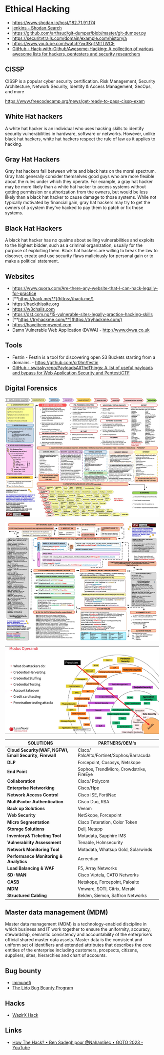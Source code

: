 # Ethical Hacking

- https://www.shodan.io/host/182.71.91.174
- [jenkins - Shodan Search](https://www.shodan.io/search?query=jenkins)
- https://github.com/arthaud/git-dumper/blob/master/git-dumper.py
- https://securitytrails.com/domain/example.com/history/a
- https://www.youtube.com/watch?v=3Kq1MIfTWCE
- [GitHub - Hack-with-Github/Awesome-Hacking: A collection of various awesome lists for hackers, pentesters and security researchers](https://github.com/Hack-with-Github/Awesome-Hacking)

## CISSP

CISSP is a popular cyber security certification. Risk Management, Security Architecture, Network Security, Identity & Access Management, SecOps, and more

https://www.freecodecamp.org/news/get-ready-to-pass-cissp-exam

## White Hat hackers

A white hat hacker is an individual who uses hacking skills to identify security vulnerabilities in hardware, software or networks. However, unlike black hat hackers, white hat hackers respect the rule of law as it applies to hacking.

## Gray Hat Hackers

Gray hat hackers fall between white and black hats on the moral spectrum. Gray hats generally consider themselves good guys who are more flexible about the rules under which they operate. For example, a gray hat hacker may be more likely than a white hat hacker to access systems without getting permission or authorization from the owners, but would be less likely than a black hat hacker to cause damage to those systems. While not typically motivated by financial gain, gray hat hackers may try to get the owners of a system they've hacked to pay them to patch or fix those systems.

## Black Hat Hackers

A black hat hacker has no qualms about selling vulnerabilities and exploits to the highest bidder, such as a criminal organization, usually for the purpose of exploiting them. Black hat hackers are willing to break the law to discover, create and use security flaws maliciously for personal gain or to make a political statement.

## Websites

- https://www.quora.com/Are-there-any-website-that-I-can-hack-legally-for-practice
- [**https://hack.me/**](https://hack.me/)
- https://hackthissite.org
- https://w3challs.com
- https://dst.com.ng/15-vulnerable-sites-legally-practice-hacking-skills
- [**https://tryhackme.com/**](https://tryhackme.com/)
- https://haveibeenpwned.com
- Damn Vulnerable Web Application (DVWA) - http://www.dvwa.co.uk

## Tools

- Festin - FestIn is a tool for discovering open S3 Buckets starting from a domains. - https://github.com/cr0hn/festin
- [GitHub - swisskyrepo/PayloadsAllTheThings: A list of useful payloads and bypass for Web Application Security and Pentest/CTF](https://github.com/swisskyrepo/PayloadsAllTheThings)

## Digital Forensics

![image](../../media/Ethical-Hacking-image1.jpg)

![image](../../media/Ethical-Hacking-image2.jpg)

![image](../../media/Ethical-Hacking-image3.jpg)

| **SOLUTIONS** | **PARTNERS/OEM's** |
|---|---|
| **Cloud Security(WAF, NGFW), Email Security, Firewall** | Cisco/ PaloAlto/Fortinet/Sophos/Barracuda |
| **DLP** | Forcepoint, Cososys, Netskope |
| **End Point** | Sophos, TrendMicro, Crowdstrike, FireEye |
| **Collaboration** | Cisco/ Polycom |
| **Enterprise Networking** | Cisco/Hpe |
| **Network Access Control** | Cisco ISE, FortiNac |
| **MultiFactor Authentication** | Cisco Duo, RSA |
| **Back up Solutions** | Veeam |
| **Web Security** | NetSkope, Forcepoint |
| **Micro Segmentation** | Cisco Teteration, Color Token |
| **Storage Solutions** | Dell, Netapp |
| **Inventory& Ticketing Tool** | Motadata, Sapphire IMS |
| **Vulnerability Assessment** | Tenable, Holmsecurity |
| **Network Monitoring Tool** | Motadata, Whatsup Gold, Solarwinds |
| **Performance Monitoring & Analytics** | Acreedian |
| **Load Balancing & WAF** | F5, Array Networks |
| **SD-WAN** | Cisco Viptela, CATO Networks |
| **CASB** | Netskope, Forcepoint, Paloalto |
| **MDM** | Vmware, SOTI, Citrix, Meraki |
| **Structured Cabling** | Belden, Siemon, Saffron Networks |

## Master data management (MDM)

Master data management (MDM) is a technology-enabled discipline in which business and IT work together to ensure the uniformity, accuracy, stewardship, semantic consistency and accountability of the enterprise's official shared master data assets. Master data is the consistent and uniform set of identifiers and extended attributes that describes the core entities of the enterprise including customers, prospects, citizens, suppliers, sites, hierarchies and chart of accounts.

## Bug bounty

- [Immunefi](https://immunefi.com/)
- [The Lido Bug Bounty Program](https://lido.fi/bug-bounty)

## Hacks

- [WazirX Hack](https://etherscan.io/advanced-filter?fadd=0x27fD43BABfbe83a81d14665b1a6fB8030A60C9b4&tadd=!0x27fD43BABfbe83a81d14665b1a6fB8030A60C9b4&age=2024-07-18%7e2024-08-14&fs=1&ps=100&p=1)

## Links

- [How The Hack? • Ben Sadeghipour @NahamSec • GOTO 2023 - YouTube](https://www.youtube.com/watch?v=3D8AEUmUXag&ab_channel=GOTOConferences)
